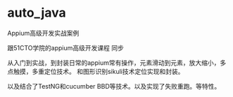 # auto_java
Appium高级开发实战案例

跟51CTO学院的appium高级开发课程 同步

从入门到实战，到封装日常的appium常有操作，元素滑动到元素，放大缩小，多点触摸，多重定位技术。
和图形识别sikuli技术定位实现和封装。
 
以及结合了TestNG和cucumber BBD等技术。以及实现了失败重跑。等特性。




